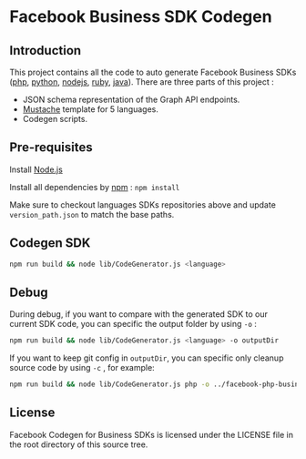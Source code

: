 # Facebook Business SDK Codegen

## Introduction

This project contains all the code to auto generate Facebook Business SDKs
([php](https://github.com/facebook/facebook-php-business-sdk),
[python](https://github.com/facebook/facebook-python-business-sdk),
[nodejs](https://github.com/facebook/facebook-nodejs-business-sdk),
[ruby](https://github.com/facebook/facebook-ruby-business-sdk),
[java](https://github.com/facebook/facebook-java-business-sdk)). There are three
parts of this project :

- JSON schema representation of the Graph API endpoints.
- [Mustache](https://mustache.github.io/) template for 5 languages.
- Codegen scripts.

## Pre-requisites

Install [Node.js](https://nodejs.org/en/)

Install all dependencies by [npm](https://www.npmjs.com/) : `npm install`

Make sure to checkout languages SDKs repositories above and update `version_path.json` to match the base paths.

## Codegen SDK

```bash
npm run build && node lib/CodeGenerator.js <language>
```

## Debug

During debug, if you want to compare with the generated SDK to our current SDK
code, you can specific the output folder by using `-o` :

```bash
npm run build && node lib/CodeGenerator.js <language> -o outputDir
```

If you want to keep git config in `outputDir`, you can specific only cleanup
source code by using `-c` , for example:

```bash
npm run build && node lib/CodeGenerator.js php -o ../facebook-php-business-sdk/ -c src/
```

## License

Facebook Codegen for Business SDKs is licensed under the LICENSE file in the
root directory of this source tree.
